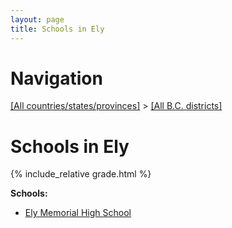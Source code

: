 ```yaml
---
layout: page
title: Schools in Ely
---
```

# Navigation

[[All countries/states/provinces]](../..) > [[All B.C. districts]](..)

# Schools in Ely

{% include_relative grade.html %}

**Schools:**

- [Ely Memorial High School](Ely_Memorial_High_School.md)
